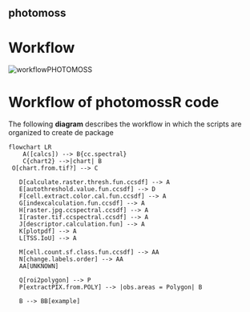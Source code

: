 ## photomoss

# Workflow
![workflowPHOTOMOSS](https://github.com/user-attachments/assets/54daaf68-d1a0-4ba8-890b-7251fc9261bc)
# Workflow of photomossR code
The following **diagram** describes the workflow in which the scripts are organized to create de package

```mermaid
flowchart LR
    A([calcs]) --> B{cc.spectral}
    C{chart2} -->|chart| B
 O[chart.from.tif?] --> C

   D[calculate.raster.thresh.fun.ccsdf] --> A
   E[autothreshold.value.fun.ccsdf] --> D
   F[cell.extract.color.cal.fun.ccsdf] --> A
   G[indexcalculation.fun.ccsdf] --> A
   H[raster.jpg.ccspectral.ccsdf] --> A
   I[raster.tif.ccspectral.ccsdf] --> A
   J[descriptor.calculation.fun] --> A
   K[plotpdf] --> A
   L[TSS.IoU] --> A
   
   M[cell.count.sf.class.fun.ccsdf] --> AA
   N[change.labels.order] --> AA
   AA[UNKNOWN]

   Q[roi2polygon] --> P
   P[extractPIX.from.POLY] --> |obs.areas = Polygon| B
   
   B --> BB[example]
   ```
